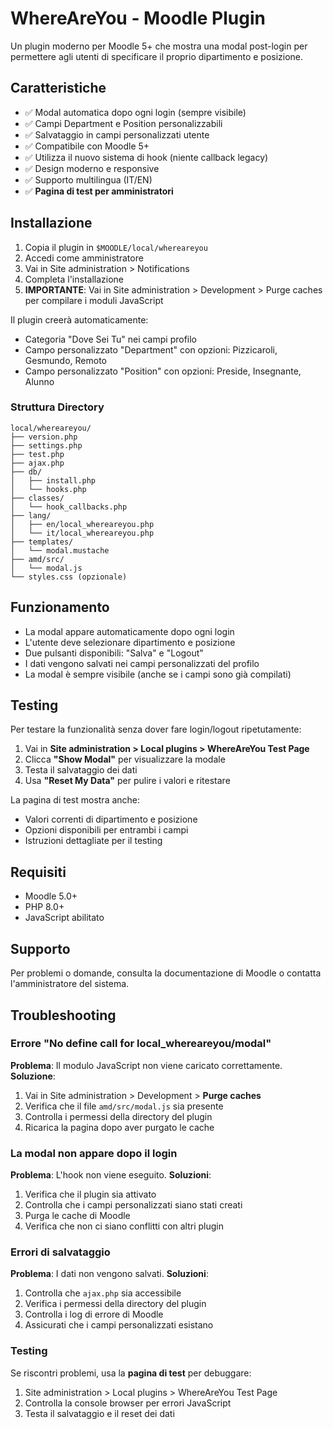 # WhereAreYou - Moodle Plugin

Un plugin moderno per Moodle 5+ che mostra una modal post-login per permettere agli utenti di specificare il proprio dipartimento e posizione.

## Caratteristiche

- ✅ Modal automatica dopo ogni login (sempre visibile)
- ✅ Campi Department e Position personalizzabili
- ✅ Salvataggio in campi personalizzati utente
- ✅ Compatibile con Moodle 5+
- ✅ Utilizza il nuovo sistema di hook (niente callback legacy)
- ✅ Design moderno e responsive
- ✅ Supporto multilingua (IT/EN)
- ✅ **Pagina di test per amministratori**

## Installazione

1. Copia il plugin in `$MOODLE/local/whereareyou`
2. Accedi come amministratore
3. Vai in Site administration > Notifications
4. Completa l'installazione
5. **IMPORTANTE**: Vai in Site administration > Development > Purge caches per compilare i moduli JavaScript

Il plugin creerà automaticamente:
- Categoria "Dove Sei Tu" nei campi profilo
- Campo personalizzato "Department" con opzioni: Pizzicaroli, Gesmundo, Remoto
- Campo personalizzato "Position" con opzioni: Preside, Insegnante, Alunno

### Struttura Directory
```
local/whereareyou/
├── version.php
├── settings.php  
├── test.php
├── ajax.php
├── db/
│   ├── install.php
│   └── hooks.php
├── classes/
│   └── hook_callbacks.php
├── lang/
│   ├── en/local_whereareyou.php
│   └── it/local_whereareyou.php
├── templates/
│   └── modal.mustache
├── amd/src/
│   └── modal.js
└── styles.css (opzionale)
```

## Funzionamento

- La modal appare automaticamente dopo ogni login
- L'utente deve selezionare dipartimento e posizione
- Due pulsanti disponibili: "Salva" e "Logout"
- I dati vengono salvati nei campi personalizzati del profilo
- La modal è sempre visibile (anche se i campi sono già compilati)

## Testing

Per testare la funzionalità senza dover fare login/logout ripetutamente:

1. Vai in **Site administration > Local plugins > WhereAreYou Test Page**
2. Clicca **"Show Modal"** per visualizzare la modale
3. Testa il salvataggio dei dati
4. Usa **"Reset My Data"** per pulire i valori e ritestare

La pagina di test mostra anche:
- Valori correnti di dipartimento e posizione
- Opzioni disponibili per entrambi i campi
- Istruzioni dettagliate per il testing

## Requisiti

- Moodle 5.0+
- PHP 8.0+
- JavaScript abilitato

## Supporto

Per problemi o domande, consulta la documentazione di Moodle o contatta l'amministratore del sistema.

## Troubleshooting

### Errore "No define call for local_whereareyou/modal"
**Problema**: Il modulo JavaScript non viene caricato correttamente.
**Soluzione**:
1. Vai in Site administration > Development > **Purge caches**
2. Verifica che il file `amd/src/modal.js` sia presente
3. Controlla i permessi della directory del plugin
4. Ricarica la pagina dopo aver purgato le cache

### La modal non appare dopo il login
**Problema**: L'hook non viene eseguito.
**Soluzioni**:
1. Verifica che il plugin sia attivato
2. Controlla che i campi personalizzati siano stati creati
3. Purga le cache di Moodle
4. Verifica che non ci siano conflitti con altri plugin

### Errori di salvataggio
**Problema**: I dati non vengono salvati.
**Soluzioni**:
1. Controlla che `ajax.php` sia accessibile
2. Verifica i permessi della directory del plugin
3. Controlla i log di errore di Moodle
4. Assicurati che i campi personalizzati esistano

### Testing
Se riscontri problemi, usa la **pagina di test** per debuggare:
1. Site administration > Local plugins > WhereAreYou Test Page
2. Controlla la console browser per errori JavaScript
3. Testa il salvataggio e il reset dei dati
